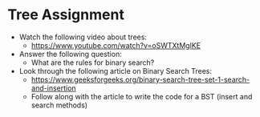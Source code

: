 # Tree Assignment
- Watch the following video about trees:
    - https://www.youtube.com/watch?v=oSWTXtMglKE
- Answer the following question: 
    - What are the rules for binary search?
- Look through the following article on Binary Search Trees:
    - https://www.geeksforgeeks.org/binary-search-tree-set-1-search-and-insertion
    - Follow along with the article to write the code for a BST (insert and search methods)
